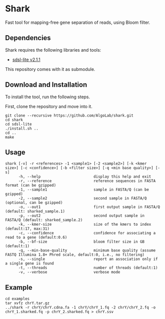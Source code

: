 # Shark
Fast tool for mapping-free gene separation of reads, using Bloom filter.

## Dependencies
Shark requires the following libraries and tools:
- [sdsl-lite v2.1.1](https://github.com/simongog/sdsl-lite/tree/v2.1.1)

This repository comes with it as submodule.

## Download and Installation
To install the tool, run the following steps.

First, clone the repository and move into it.
```shell
git clone --recursive https://github.com/AlgoLab/shark.git
cd shark
cd sdsl-lite
./install.sh ..
cd ..
make
```

## Usage
```
shark [-v] -r <references> -1 <sample1> [-2 <sample2>] [-k <kmer size>] [-c <confidence>] [-b <filter size>] [-q <min base quality>] [-s]
      -h, --help                        display this help and exit
      -r, --reference                   reference sequences in FASTA format (can be gzipped)
      -1, --sample1                     sample in FASTA/Q (can be gzipped)
      -2, --sample2                     second sample in FASTA/Q (optional, can be gzipped)
      -o, --out1                        first output sample in FASTA/Q (default: sharked_sample.1)
      -p, --out2                        second output sample in FASTA/Q (default: sharked_sample.2)
      -k, --kmer-size                   size of the kmers to index (default:17, max:31)
      -c, --confidence                  confidence for associating a read to a gene (default:0.6)
      -b, --bf-size                     bloom filter size in GB (default:1)
      -q, --min-base-quality            minimum base quality (assume FASTQ Illumina 1.8+ Phred scale, default:0, i.e., no filtering)
      -s, --single                      report an association only if a single gene is found
      -t, --threads                     number of threads (default:1)
      -v, --verbose                     verbose mode
```

## Example
```
cd examples
tar xvfz chrY.tar.gz
../shark -r chrY/chrY.cdna.fa -1 chrY/chrY_1.fq -2 chrY/chrY_2.fq -o chrY_1.sharked.fq -p chrY_2.sharked.fq > chrY.ssv
```
